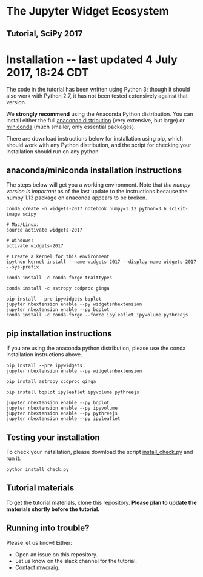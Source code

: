 # The Jupyter Widget Ecosystem

## Tutorial, SciPy 2017

# Installation -- last updated 4 July 2017, 18:24 CDT

The code in the tutorial has been written using Python 3; though it should also work with Python 2.7, it has not been tested extensively against that version.

We **strongly recommend** using the Anaconda Python distribution. You can install either the full [anaconda distribution](https://www.continuum.io/downloads) (very extensive, but large) or [miniconda](https://conda.io/miniconda.html) (much smaller, only essential packages).

There are download instructions below for installation using pip, which should work with any Python distribution, and the script for checking your installation should run on any python.

## anaconda/miniconda installation instructions

The steps below will get you a working environment. Note that *the numpy version is important* as of the last update to the instructions because the numpy 1.13 package on anaconda appears to be broken.

```
conda create -n widgets-2017 notebook numpy=1.12 python=3.6 scikit-image scipy

# Mac/Linux:
source activate widgets-2017

# Windows:
activate widgets-2017

# Create a kernel for this environment
ipython kernel install --name widgets-2017 --display-name widgets-2017 --sys-prefix

conda install -c conda-forge traittypes

conda install -c astropy ccdproc ginga

pip install --pre ipywidgets bqplot
jupyter nbextension enable --py widgetsnbextension
jupyter nbextension enable --py bqplot
conda install -c conda-forge --force ipyleaflet ipyvolume pythreejs
```

## pip installation instructions

If you are using the anaconda python distribution, please use the conda installation instructions above.

```
pip install --pre ipywidgets
jupyter nbextension enable --py widgetsnbextension

pip install astropy ccdproc ginga

pip install bqplot ipyleaflet ipyvolume pythreejs

jupyter nbextension enable --py bqplot
jupyter nbextension enable --py ipyvolume
jupyter nbextension enable --py pythreejs
jupyter nbextension enable --py ipyleaflet
```

## Testing your installation

To check your installation, please download the script [install_check.py](https://raw.githubusercontent.com/mwcraig/scipy2017-jupyter-widgets-tutorial/master/install_check.py) and run it:

```
python install_check.py
```

## Tutorial materials

To get the tutorial materials, clone this repository. **Please plan to update the materials shortly before the tutorial.**

## Running into trouble?

Please let us know! Either:

+ Open an issue on this repository.
+ Let us know on the slack channel for the tutorial.
+ Contact [mwcraig](https://github.com/mwcraig).


